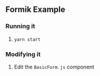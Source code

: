 ## Formik Example
### Running it
1. `yarn start`

### Modifying it
1. Edit the `BasicForm.js` component